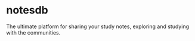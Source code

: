 # notesdb
The ultimate platform for sharing your study notes, exploring and studying with the communities.
